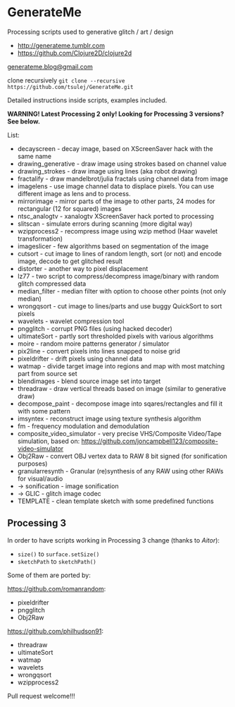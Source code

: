 # GenerateMe
Processing scripts used to generative glitch / art / design

  * http://generateme.tumblr.com
  * https://github.com/Clojure2D/clojure2d

generateme.blog@gmail.com

clone recursively ```git clone --recursive https://github.com/tsulej/GenerateMe.git```

Detailed instructions inside scripts, examples included.

**WARNING! Latest Processing 2 only! Looking for Processing 3 versions? See below.**

List:

* decayscreen - decay image, based on XScreenSaver hack with the same name
* drawing_generative - draw image using strokes based on channel value
* drawing_strokes - draw image using lines (aka robot drawing)
* fractalify - draw mandelbrot/julia fractals using channel data from image
* imagelens - use image channel data to displace pixels. You can use different image as lens and to process.
* mirrorimage - mirror parts of the image to other parts, 24 modes for rectangular (12 for squared) images
* ntsc_analogtv - xanalogtv XScreenSaver hack ported to processing
* slitscan - simulate errors during scanning (more digital way)
* wzipprocess2 - recompress image using wzip method (Haar wavelet transformation)
* imageslicer - few algorithms based on segmentation of the image
* cutsort - cut image to lines of random length, sort (or not) and encode image, decode to get glitched result
* distorter - another way to pixel displacement
* lz77 - two script to compress/decompress image/binary with random glitch compressed data
* median_filter - median filter with option to choose other points (not only median)
* wrongqsort - cut image to lines/parts and use buggy QuickSort to sort pixels
* wavelets - wavelet compression tool
* pngglitch - corrupt PNG files (using hacked decoder)
* ultimateSort - partly sort thresholded pixels with various algorithms
* moire - random moire patterns generator / simulator
* pix2line - convert pixels into lines snapped to noise grid
* pixeldrifter - drift pixels using channel data
* watmap - divide target image into regions and map with most matching part from source set
* blendimages - blend source image set into target
* threadraw - draw vertical threads based on image (similar to generative draw)
* decompose_paint - decompose image into sqares/rectangles and fill it with some pattern
* imsyntex - reconstruct image using texture synthesis algorithm
* fm - frequency modulation and demodulation
* composite_video_simulator - very precise VHS/Composite Video/Tape simulation, based on: https://github.com/joncampbell123/composite-video-simulator
* Obj2Raw - convert OBJ vertex data to RAW 8 bit signed (for sonification purposes)
* granularresynth - Granular (re)synthesis of any RAW using other RAWs for visual/audio
* -> sonification - image sonification
* -> GLIC - glitch image codec
* TEMPLATE - clean template sketch with some predefined functions

## Processing 3

In order to have scripts working in Processing 3 change (thanks to *Aitor*):

* ```size()``` to ```surface.setSize()```
* ```sketchPath``` to ```sketchPath()```

Some of them are ported by:

https://github.com/romanrandom:

* pixeldrifter
* pngglitch
* Obj2Raw
  
https://github.com/philhudson91:
 
* threadraw
* ultimateSort
* watmap
* wavelets
* wrongqsort
* wzipprocess2

Pull request welcome!!!
